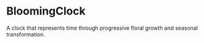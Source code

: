 # BloomingClock
A clock that represents time through progressive floral growth and seasonal transformation.​
